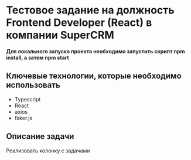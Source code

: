 # Тестовое задание на должность Frontend Developer (React) в компании SuperCRM

**Для локального запуска проекта необходимо запустить скрипт npm install, а затем npm start**

## Ключевые технологии, которые необходимо использовать

- Typescript
- React
- axios
- faker.js

## Описание задачи

Реализовать колонку с задачами
